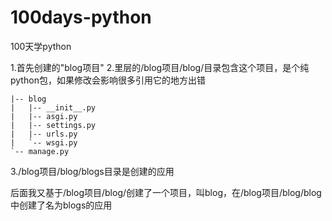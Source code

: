 # 100days-python
100天学python


1.首先创建的"blog项目"
2.里层的/blog项目/blog/目录包含这个项目，是个纯python包，如果修改会影响很多引用它的地方出错
```buildoutcfg
|-- blog
|   |-- __init__.py
|   |-- asgi.py
|   |-- settings.py
|   |-- urls.py
|   `-- wsgi.py
`-- manage.py
```
3./blog项目/blog/blogs目录是创建的应用


后面我又基于/blog项目/blog/创建了一个项目，叫blog，在/blog项目/blog/blog中创建了名为blogs的应用